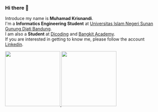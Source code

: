 ### Hi there 👋

Introduce my name is **Muhamad Krisnandi**.  
I'm a **Informatics Engineering Student** at [Universitas Islam Negeri Sunan Gunung Djati Bandung](https://uinsgd.ac.id/).  
I am also a **Student** at [Dicoding](https://www.dicoding.com/) and [Bangkit Academy](https://bangkit.academy).  
If you are interested in getting to know me, please follow the account [Linkedin](https://www.linkedin.com/in/muhamad-krisnandi-661519149/).

<p align="left">
<a href="https://github.com/m-krisnandi">
  <img height="180em" src="https://github-readme-stats-eight-theta.vercel.app/api?username=m-krisnandi&show_icons=true&theme=algolia&include_all_commits=true&count_private=true"/>
  <img height="180em" src="https://github-readme-stats-eight-theta.vercel.app/api/top-langs/?username=m-krisnandi&layout=compact&langs_count=8&theme=algolia"/>
</a>
</p>
<!--
**m-krisnandi/m-krisnandi** is a ✨ _special_ ✨ repository because its `README.md` (this file) appears on your GitHub profile.

Here are some ideas to get you started:

- 🔭 I’m currently working on ...
- 🌱 I’m currently learning ...
- 👯 I’m looking to collaborate on ...
- 🤔 I’m looking for help with ...
- 💬 Ask me about ...
- 📫 How to reach me: ...
- 😄 Pronouns: ...
- ⚡ Fun fact: ...
-->
